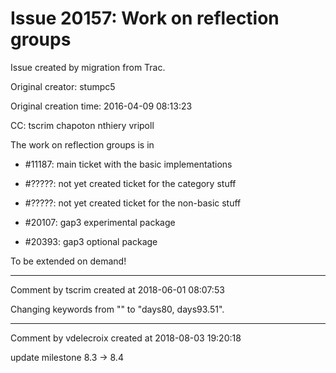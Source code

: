 # Issue 20157: Work on reflection groups

Issue created by migration from Trac.

Original creator: stumpc5

Original creation time: 2016-04-09 08:13:23

CC:  tscrim chapoton nthiery vripoll

The work on reflection groups is in
* #11187: main ticket with the basic implementations
* #?????: not yet created ticket for the category stuff
* #?????: not yet created ticket for the non-basic stuff

* #20107: gap3 experimental package
* #20393: gap3 optional package

To be extended on demand!


---

Comment by tscrim created at 2018-06-01 08:07:53

Changing keywords from "" to "days80, days93.51".


---

Comment by vdelecroix created at 2018-08-03 19:20:18

update milestone 8.3 -> 8.4
